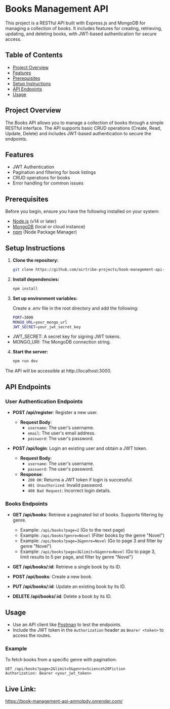 
# Books Management API

This project is a RESTful API built with Express.js and MongoDB for managing a collection of books. It includes features for creating, retrieving, updating, and deleting books, with JWT-based authentication for secure access.

## Table of Contents

- [Project Overview](#project-overview)
- [Features](#features)
- [Prerequisites](#prerequisites)
- [Setup Instructions](#setup-instructions)
- [API Endpoints](#api-endpoints)
- [Usage](#usage)


## Project Overview

The Books API allows you to manage a collection of books through a simple RESTful interface. The API supports basic CRUD operations (Create, Read, Update, Delete) and includes JWT-based authentication to secure the endpoints.

## Features

- JWT Authentication
- Pagination and filtering for book listings
- CRUD operations for books
- Error handling for common issues

## Prerequisites

Before you begin, ensure you have the following installed on your system:

- [Node.js](https://nodejs.org/) (v14 or later)
- [MongoDB](https://www.mongodb.com/) (local or cloud instance)
- [npm](https://www.npmjs.com/) (Node Package Manager)

## Setup Instructions

1. **Clone the repository:**

   ```bash
   git clone https://github.com/airtribe-projects/book-management-api-AnmolPdy.git
   

2. **Install dependencies:**

    ```bash
    npm install

2. **Set up environment variables:**

    Create a .env file in the root directory and add the following:

    ```bash
    PORT=3000
    MONGO_URL=your_mongo_url
    JWT_SECRET=your_jwt_secret_key

- JWT_SECRET: A secret key for signing JWT tokens.
- MONGO_URI: The MongoDB connection string.

4. **Start the server:**

    ```bash
    npm run dev

The API will be accessible at http://localhost:3000.




## API Endpoints

### User Authentication Endpoints

- **POST /api/register**: Register a new user.
  - **Request Body**:
    - `username`: The user's username.
    - `email`: The user's email address.
    - `password`: The user's password.

- **POST /api/login**: Login an existing user and obtain a JWT token.
  - **Request Body**:
    - `username`: The user's username.
    - `password`: The user's password.
  - **Response**:
    - `200 OK`: Returns a JWT token if login is successful.
    - `401 Unauthorized`: Invalid password.
    - `400 Bad Request`: Incorrect login details.

### Books Endpoints

- **GET /api/books**: Retrieve a paginated list of books. Supports filtering by genre.
  - Example: `/api/books?page=2` (Go to the next page)
  - Example: `/api/books?genre=Novel` (Filter books by the genre "Novel")
  - Example: `/api/books?page=3&genre=Novel` (Go to page 3 and filter by genre "Novel")
  - Example: `/api/books?page=3&limit=5&genre=Novel` (Go to page 3, limit results to 5 per page, and filter by genre "Novel")

- **GET /api/books/:id**: Retrieve a single book by its ID.

- **POST /api/books**: Create a new book.

- **PUT /api/books/:id**: Update an existing book by its ID.

- **DELETE /api/books/:id**: Delete a book by its ID.

## Usage

- Use an API client like [Postman](https://www.postman.com/) to test the endpoints.
- Include the JWT token in the `Authorization` header as `Bearer <token>` to access the routes.

### Example

To fetch books from a specific genre with pagination:
   ```
  GET /api/books?page=2&limit=5&genre=Science%20Fiction
  Authorization: Bearer <your_jwt_token>
   ```

## Live Link:

https://book-management-api-anmolpdy.onrender.com/
